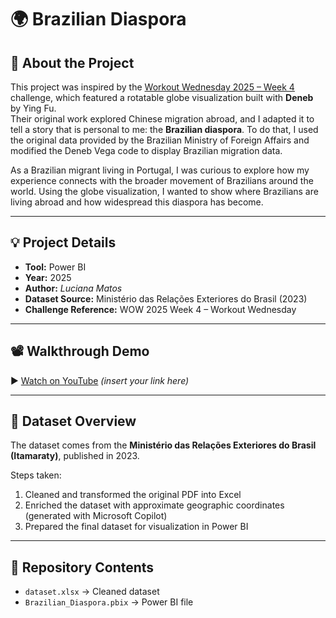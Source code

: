 # 🌍 Brazilian Diaspora

## 📖 About the Project
This project was inspired by the [Workout Wednesday 2025 – Week 4](https://workout-wednesday.com/) challenge, which featured a rotatable globe visualization built with **Deneb** by Ying Fu.  
Their original work explored Chinese migration abroad, and I adapted it to tell a story that is personal to me: the **Brazilian diaspora**. To do that, I used the original data provided by the Brazilian Ministry of Foreign Affairs and modified the Deneb Vega code to display Brazilian migration data.

As a Brazilian migrant living in Portugal, I was curious to explore how my experience connects with the broader movement of Brazilians around the world. Using the globe visualization, I wanted to show where Brazilians are living abroad and how widespread this diaspora has become.  

---

## 💡 Project Details
- **Tool:** Power BI  
- **Year:** 2025  
- **Author:** *Luciana Matos*  
- **Dataset Source:** Ministério das Relações Exteriores do Brasil (2023)  
- **Challenge Reference:** WOW 2025 Week 4 – Workout Wednesday  

---

## 📽️ Walkthrough Demo
▶️ [Watch on YouTube](#) *(insert your link here)*

---

## 📁 Dataset Overview
The dataset comes from the **Ministério das Relações Exteriores do Brasil (Itamaraty)**, published in 2023.  

Steps taken:
1. Cleaned and transformed the original PDF into Excel  
2. Enriched the dataset with approximate geographic coordinates (generated with Microsoft Copilot)  
3. Prepared the final dataset for visualization in Power BI  

---

## 📌 Repository Contents
- `dataset.xlsx` → Cleaned dataset  
- `Brazilian_Diaspora.pbix` → Power BI file  


